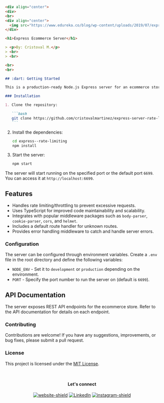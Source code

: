 ````markdown
<div align="center">
<div>
<br>
<div align="center"> 
  <img src="https://www.edureka.co/blog/wp-content/uploads/2019/07/express-logo.png" width="350" alt="express logo" />
</div>

<h1>Express Ecommerce Server</h1>

> <p>By: Cristoval M.</p>
> <br>
> <br>

<br>
<br>

## :dart: Getting Started

This is a production-ready Node.js Express server for an ecommerce store. It includes rate limiting functionality to protect against abuse and malicious attacks.

### Installation

1. Clone the repository:

   ```bash
   git clone https://github.com/cristovalmartinez/express-server-rate-limiting.git
   ```
````

2. Install the dependencies:

   ```bash
   cd express--rate-limiting
   npm install
   ```

3. Start the server:

   ```bash
   npm start
   ```

The server will start running on the specified port or the default port `6699`. You can access it at `http://localhost:6699`.

## Features

- Handles rate limiting/throttling to prevent excessive requests.
- Uses TypeScript for improved code maintainability and scalability.
- Integrates with popular middleware packages such as `body-parser`, `cookie-parser`, `cors`, and `helmet`.
- Includes a default route handler for unknown routes.
- Provides error handling middleware to catch and handle server errors.

### Configuration

The server can be configured through environment variables. Create a `.env` file in the root directory and define the following variables:

- `NODE_ENV` - Set it to `development` or `production` depending on the environment.
- `PORT` - Specify the port number to run the server on (default is `6699`).

## API Documentation

The server exposes REST API endpoints for the ecommerce store. Refer to the API documentation for details on each endpoint.

### Contributing

Contributions are welcome! If you have any suggestions, improvements, or bug fixes, please submit a pull request.

### License

This project is licensed under the [MIT License](LICENSE).

<div align="center">
</br>

#### Let's connect

[![website-shield][website-shield]][website-url] [![LinkedIn][linkedin-shield]][linkedin-url] [![instagram-shield][instagram-shield]][instagram-url]

</div>

[linkedin-shield]: https://img.shields.io/badge/linkedin-blue?style=flat&logo=linkedin
[linkedin-url]: https://www.linkedin.com/in/cristoval
[instagram-shield]: https://img.shields.io/badge/instagram-orange?style=flat&logo=instagram&logoColor=white
[instagram-url]: https://www.instagram.com/cristoval.m/
[website-shield]: https://img.shields.io/badge/website-gray?style=flat&logo=stylelint&logoColor=white
[website-url]: http://www.cristovalmartinez.com

```

```
